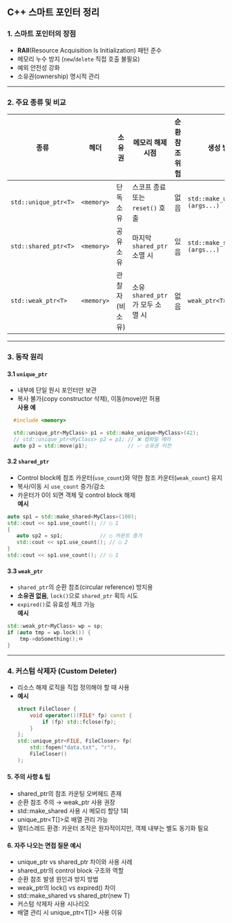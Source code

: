 ## C++ 스마트 포인터 정리

### 1. 스마트 포인터의 장점
- **RAII**(Resource Acquisition Is Initialization) 패턴 준수  
- 메모리 누수 방지 (`new`/`delete` 직접 호출 불필요)  
- 예외 안전성 강화  
- 소유권(ownership) 명시적 관리  

---

### 2. 주요 종류 및 비교

| 종류                    | 헤더               | 소유권        | 메모리 해제 시점                   | 순환 참조 위험     | 생성 방법                          |
|-------------------------|--------------------|---------------|------------------------------------|--------------------|------------------------------------|
| `std::unique_ptr<T>`    | `<memory>`         | 단독 소유     | 스코프 종료 또는 `reset()` 호출    | 없음               | `std::make_unique<T>(args...)`     |
| `std::shared_ptr<T>`    | `<memory>`         | 공유 소유     | 마지막 `shared_ptr` 소멸 시        | 있음               | `std::make_shared<T>(args...)`     |
| `std::weak_ptr<T>`      | `<memory>`         | 관찰자(비소유)| 소유 `shared_ptr`가 모두 소멸 시    | 없음               | `weak_ptr<T> w(sp);`               |

---

### 3. 동작 원리

#### 3.1 `unique_ptr`
- 내부에 단일 원시 포인터만 보관  
- 복사 불가(copy constructor 삭제), 이동(move)만 허용  
**사용 예**
```cpp
  #include <memory>

  std::unique_ptr<MyClass> p1 = std::make_unique<MyClass>(42);
  // std::unique_ptr<MyClass> p2 = p1; // ❌ 컴파일 에러
  auto p3 = std::move(p1);             // ✅ 소유권 이전
```

#### 3.2 `shared_ptr`
- Control block에 참조 카운터(`use_count`)와 약한 참조 카운터(`weak_count`) 유지  
- 복사/이동 시 `use_count` 증가/감소  
- 카운터가 0이 되면 객체 및 control block 해제  
**예시**
 ```cpp
auto sp1 = std::make_shared<MyClass>(100);
std::cout << sp1.use_count(); // ○ 1
{
    auto sp2 = sp1;            // ○ 카운트 증가
    std::cout << sp1.use_count(); // ○ 2
}
std::cout << sp1.use_count(); // ○ 1
```

#### 3.3 `weak_ptr`
- `shared_ptr`의 순환 참조(circular reference) 방지용
- **소유권 없음**, `lock()`으로 `shared_ptr` 획득 시도  
- `expired()`로 유효성 체크 가능  
**예시**
```cpp
std::weak_ptr<MyClass> wp = sp;
if (auto tmp = wp.lock()) {
    tmp->doSomething();ㅁ
}

```
---

### 4. 커스텀 삭제자 (Custom Deleter)
- 리소스 해제 로직을 직접 정의해야 할 때 사용  
- **예시**
  ```cpp
  struct FileCloser {
      void operator()(FILE* fp) const {
          if (fp) std::fclose(fp);
      }
  };
  std::unique_ptr<FILE, FileCloser> fp(
      std::fopen("data.txt", "r"),
      FileCloser()
  );
  ```

#### 5. 주의 사항 & 팁
- shared_ptr의 참조 카운팅 오버헤드 존재
- 순환 참조 주의 → weak_ptr 사용 권장
- std::make_shared 사용 시 메모리 할당 1회
- unique_ptr<T[]>로 배열 관리 가능
- 멀티스레드 환경: 카운터 조작은 원자적이지만, 객체 내부는 별도 동기화 필요

#### 6. 자주 나오는 면접 질문 예시
- unique_ptr vs shared_ptr 차이와 사용 사례
- shared_ptr의 control block 구조와 역할
- 순환 참조 발생 원인과 방지 방법
- weak_ptr의 lock() vs expired() 차이
- std::make_shared vs shared_ptr<T>(new T)
- 커스텀 삭제자 사용 시나리오
- 배열 관리 시 unique_ptr<T[]> 사용 이유
